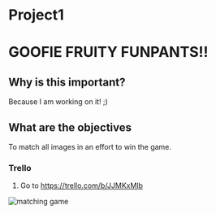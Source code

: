 # Project1

# GOOFIE FRUITY FUNPANTS!!

## Why is this important?
Because I am working on it!
;)

## What are the objectives
To match all images in an effort to win the game.

### Trello
1. Go to https://trello.com/b/JJMKxMlb


![matching game](https://user-images.githubusercontent.com/15221031/33964970-87f28cea-e017-11e7-9ad6-1c5336e5f59a.png)

